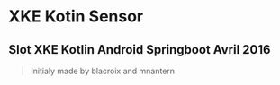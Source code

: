 # XKE Kotin Sensor

## Slot XKE Kotlin Android Springboot Avril 2016

> Initialy made by blacroix and mnantern
